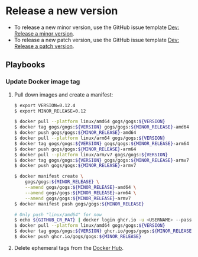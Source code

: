 # Release a new version

- To release a new minor version, use the GitHub issue template [Dev: Release a minor version](https://github.com/gogs/gogs/issues/new?title=Release+<MAJOR>.<MINOR>.0&labels=%F0%9F%93%B8%20release&template=dev_release_minor_version.md).
- To release a new patch version, use the GitHub issue template [Dev: Release a patch version](https://github.com/gogs/gogs/issues/new?title=Release+<MAJOR>.<MINOR>.<PATCH>&labels=%F0%9F%93%B8%20release&template=dev_release_patch_version.md).

## Playbooks

### Update Docker image tag

1. Pull down images and create a manifest:
    ```sh
    $ export VERSION=0.12.4
    $ export MINOR_RELEASE=0.12

    $ docker pull --platform linux/amd64 gogs/gogs:${VERSION}
    $ docker tag gogs/gogs:${VERSION} gogs/gogs:${MINOR_RELEASE}-amd64
    $ docker push gogs/gogs:${MINOR_RELEASE}-amd64
    $ docker pull --platform linux/arm64 gogs/gogs:${VERSION}
    $ docker tag gogs/gogs:${VERSION} gogs/gogs:${MINOR_RELEASE}-arm64
    $ docker push gogs/gogs:${MINOR_RELEASE}-arm64
    $ docker pull --platform linux/arm/v7 gogs/gogs:${VERSION}
    $ docker tag gogs/gogs:${VERSION} gogs/gogs:${MINOR_RELEASE}-armv7
    $ docker push gogs/gogs:${MINOR_RELEASE}-armv7

    $ docker manifest create \
        gogs/gogs:${MINOR_RELEASE} \
        --amend gogs/gogs:${MINOR_RELEASE}-amd64 \
        --amend gogs/gogs:${MINOR_RELEASE}-arm64 \
        --amend gogs/gogs:${MINOR_RELEASE}-armv7
    $ docker manifest push gogs/gogs:${MINOR_RELEASE}

    # Only push "linux/amd64" for now
    $ echo ${GITHUB_CR_PAT} | docker login ghcr.io -u <USERNAME> --password-stdin
    $ docker pull --platform linux/amd64 gogs/gogs:${VERSION}
    $ docker tag gogs/gogs:${VERSION} ghcr.io/gogs/gogs:${MINOR_RELEASE}
    $ docker push ghcr.io/gogs/gogs:${MINOR_RELEASE}
    ```
2. Delete ephemeral tags from the [Docker Hub](https://hub.docker.com/repository/docker/gogs/gogs/tags).
